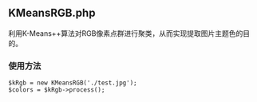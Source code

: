 KMeansRGB.php
-------------
利用K-Means++算法对RGB像素点群进行聚类，从而实现提取图片主题色的目的。
### 使用方法
```
$kRgb = new KMeansRGB('./test.jpg');
$colors = $kRgb->process();
```
